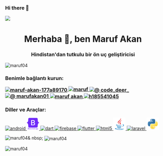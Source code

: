 ### Hi there 👋

<img src="https://media3.giphy.com/media/26uf2BWmQp4GYSsy4/giphy.gif" width="400" >

<h1 align = "center"> Merhaba 👋, ben Maruf Akan </h1>
<h3 align = "center"> Hindistan'dan tutkulu bir ön uç geliştiricisi </h3>

<p align = "left"> <img src = "https://komarev.com/ghpvc/?username=maruf04&label=Profile%20views&color=0e75b6&style=flat" alt = "maruf04" /> </p>

<h3 align = "left"> Benimle bağlantı kurun: </ h3 >
<p align = "left">
<a href="https://linkedin.com/in/maruf-akan-177a89170" target="blank"> <img align = "center" src = "https: // cdn.jsdelivr.net/npm/simple-icons@3.0.1/icons/linkedin.svg "alt =" maruf-akan-177a89170 "height =" 30 "width =" 40 "/> </a>
<a href = "https://stackoverflow.com/users/maruf "target =" blank "> <img align =" center "src =" https://cdn.jsdelivr.net/npm/simple-icons@3.0.1/icons/stackoverflow. svg "alt =" maruf "yükseklik =" 30 "genişlik =" 40 "/> </a>
<a href="https://instagram.com/@code_deer_" target="blank"> <img align = "center" src = "https://cdn.jsdelivr.net/npm/simple-icons@3.0. 1 / icons / instagram.svg "alt =" @ code_deer_ "height =" 30 "width =" 40 "/> </a>
<a href =" https://medium.com/@marufakan01 "target =" boş "> <img align =" center "src =" https://cdn.jsdelivr.net/npm/simple-icons@3.0.1/icons/medium.svg "alt =" @ marufakan01 "yükseklik =" 30 "genişlik = "40" /> </a>
<a href="https://www.youtube.com/c/maruf akan" target="blank"> <img align = "center" src = "https: // cdn.jsdelivr.net/npm/simple-icons@3.0.1/icons/youtube.svg "alt =" maruf akan "yükseklik =" 30 "width = "40" /> </a>
<a href="https://www.hackerrank.com/h185541045" target="blank"> <img align = "center" src = "https: // cdn. jsdelivr.net/npm/simple-icons@3.0.1/icons/hackerrank.svg "alt =" h185541045 "height =" 30 "width =" 40 "/> </a>
</p>

<h3 align = "left"> Diller ve Araçlar: </h3>
<p align = "left"> <a href="https://developer.android.com" target="_blank"> <img src = "https://raw.githubusercontent.com/devicons/devicon/master/ simgeler / android / android-original-wordmark.svg "alt =" android "width =" 40 "height =" 40 "/> </a> <a href =" https://getbootstrap.com "target =" _ boş "> <img src =" https://raw.githubusercontent.com/devicons/devicon/master/icons/bootstrap/bootstrap-plain-wordmark.svg "alt =" bootstrap "width =" 40 "height =" 40 " /> </a> <a href="https://dart.dev" target="_blank"> <img src = "https://www.vectorlogo.zone/logos/dartlang/dartlang-icon.svg"alt = "dart" width = "40" height = "40" /> </a> <a href="https://firebase.google.com/" target="_blank"> <img src = "https: //www.vectorlogo.zone/logos/firebase/firebase-icon.svg "alt =" firebase "width =" 40 "height =" 40 "/> </a> <a href =" https: // flutter. dev "target =" _ blank "> <img src =" https://www.vectorlogo.zone/logos/flutterio/flutterio-icon.svg "alt =" flutter "width =" 40 "height =" 40 "/> </a> <a href="https://www.w3.org/html/" target="_blank"> <img src = "https: //raw.githubusercontent.com / devicons / devicon / master / icons / html5 / html5-original-wordmark.svg "alt =" html5 "width =" 40 "height =" 40 "/> </a> <a href =" https: // www.java.com "target =" _ blank "> <img src =" https://raw.githubusercontent.com/devicons/devicon/master/icons/java/java-original.svg "alt =" java "genişlik = "40" height = "40" /> </a> <a href="https://laravel.com/" target="_blank"> <img src = "https://raw.githubusercontent.com/devicons /devicon/master/icons/laravel/laravel-plain-wordmark.svg "alt =" laravel "width =" 40 "height =" 40 "/> </a> <a href =" https: //www.python .org "target ="_blank "> <img src =" https://raw.githubusercontent.com/devicons/devicon/master/icons/python/python-original.svg "alt =" python "width =" 40 "height =" 40 "/ > </a> </p>

<p> <img align = "left" src = "https://github-readme-stats.vercel.app/api/top-langs?username=maruf04&show_icons=true&locale=en&layout=compact" alt = "maruf04" /> </p>

<p> & nbsp; <img align = "center" src = "https://github-readme-stats.vercel.app/api?username=maruf04&show_icons=true&locale=en" alt = "maruf04" /> </p>

<p> <img align = "center" src = "https://github-readme-streak-stats.herokuapp.com/?user=maruf04&" alt = "maruf04" /> </p>




<!-- 
<img src="https://media1.giphy.com/media/YkXNjAkG7CfEVx3gcy/giphy.gif"  >
<img src="https://developers.giphy.com/branch/master/static/api-c99e353f761d318322c853c03ebcf21b.gif" width="400" >
-->
<!--
**maruf04/maruf04** is a ✨ _special_ ✨ repository because its `README.md` (this file) appears on your GitHub profile.

Here are some ideas to get you started:

- 🔭 I’m currently working on ...
- 🌱 I’m currently learning ...
- 👯 I’m looking to collaborate on ...
- 🤔 I’m looking for help with ...
- 💬 Ask me about ...
- 📫 How to reach me: ...
- 😄 Pronouns: ...
- ⚡ Fun fact: ...
-->
